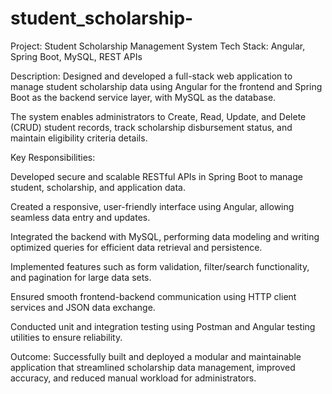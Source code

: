 # student_scholarship-
Project: Student Scholarship Management System
Tech Stack: Angular, Spring Boot, MySQL, REST APIs

Description:
Designed and developed a full-stack web application to manage student scholarship data using Angular for the frontend and Spring Boot as the backend service layer, with MySQL as the database.

The system enables administrators to Create, Read, Update, and Delete (CRUD) student records, track scholarship disbursement status, and maintain eligibility criteria details.

Key Responsibilities:

Developed secure and scalable RESTful APIs in Spring Boot to manage student, scholarship, and application data.

Created a responsive, user-friendly interface using Angular, allowing seamless data entry and updates.

Integrated the backend with MySQL, performing data modeling and writing optimized queries for efficient data retrieval and persistence.

Implemented features such as form validation, filter/search functionality, and pagination for large data sets.

Ensured smooth frontend-backend communication using HTTP client services and JSON data exchange.

Conducted unit and integration testing using Postman and Angular testing utilities to ensure reliability.

Outcome:
Successfully built and deployed a modular and maintainable application that streamlined scholarship data management, improved accuracy, and reduced manual workload for administrators.
